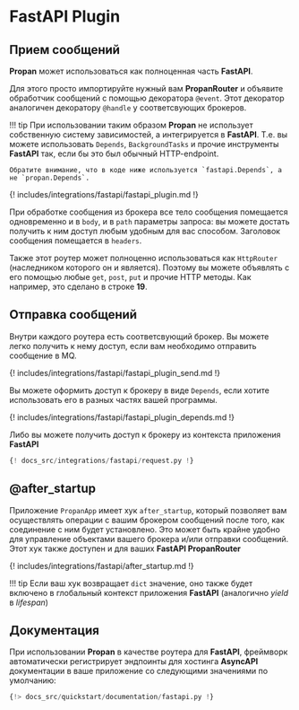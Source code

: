 # **FastAPI** Plugin

## Прием сообщений

**Propan** может использоваться как полноценная часть **FastAPI**.

Для этого просто импортируйте нужный вам **PropanRouter** и объявите обработчик сообщений
с помощью декоратора `@event`. Этот декоратор аналогичен декоратору `@handle` у соответсвующих брокеров.

!!! tip
    При использовании таким образом **Propan** не использует собственную систему зависимостей, а интегрируется в **FastAPI**.
    Т.е. вы можете использовать `Depends`, `BackgroundTasks` и прочие инструменты **FastAPI** так, если бы это был обычный HTTP-endpoint.

    Обратите внимание, что в коде ниже используется `fastapi.Depends`, а не `propan.Depends`.

{! includes/integrations/fastapi/fastapi_plugin.md !}

При обработке сообщения из брокера все тело сообщения помещается одновременно и в `body`, и в `path` параметры запроса: вы можете достать получить к ним доступ любым удобным для вас способом. Заголовок сообщения помещается в `headers`.

Также этот роутер может полноценно использоваться как `HttpRouter` (наследником которого он и является). Поэтому вы можете
объявлять с его помощью любые `get`, `post`, `put` и прочие HTTP методы. Как например, это сделано в строке **19**.

## Отправка сообщений

Внутри каждого роутера есть соответсвующий брокер. Вы можете легко получить к нему доступ, если вам необходимо отправить сообщение в MQ.

{! includes/integrations/fastapi/fastapi_plugin_send.md !}

Вы можете оформить доступ к брокеру в виде `Depends`, если хотите использовать его в разных частях вашей программы.

{! includes/integrations/fastapi/fastapi_plugin_depends.md !}

Либо вы можете получить доступ к брокеру из контекста приложения **FastAPI**

```python
{! docs_src/integrations/fastapi/request.py !}
```

## @after_startup

Приложение `PropanApp` имеет хук `after_startup`, который позволяет вам осуществлять операции с вашим брокером сообщений после того, как соединение с ним будет установлено. Это может быть крайне удобно для управление объектами вашего брокера и/или отправки сообщений. Этот хук также доступен и для ваших **FastAPI PropanRouter**

{! includes/integrations/fastapi/after_startup.md !}

!!! tip
    Если ваш хук возвращает `dict` значение, оно также будет включено в глобальный контекст приложения **FastAPI** (аналогично *yield* в *lifespan*)

## Документация

При использовании **Propan** в качестве роутера для **FastAPI**, фреймворк автоматически регистрирует эндпоинты для хостинга **AsyncAPI** документации в ваше приложение со следующими значениями по умолчанию:

```python linenums='1'
{!> docs_src/quickstart/documentation/fastapi.py !}
```
